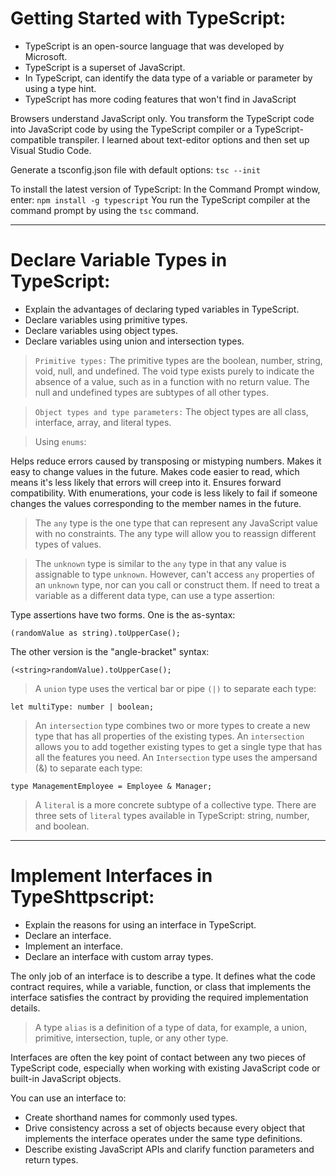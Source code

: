 
# Getting Started with TypeScript:

- TypeScript is an open-source language that was developed by Microsoft. 
- TypeScript is a superset of JavaScript.
- In TypeScript, can identify the data type of a variable or parameter by using a type hint.
- TypeScript has more coding features that won't find in JavaScript

Browsers understand JavaScript only.
You transform the TypeScript code into JavaScript code by using the TypeScript compiler or a TypeScript-compatible transpiler.
I learned about text-editor options and then set up Visual Studio Code.

Generate a tsconfig.json file with default options: ```tsc --init```

To install the latest version of TypeScript: In the Command Prompt window, enter:
```npm install -g typescript```
You run the TypeScript compiler at the command prompt by using the ```tsc``` command.
***

# Declare Variable Types in TypeScript:

- Explain the advantages of declaring typed variables in TypeScript.
- Declare variables using primitive types.
- Declare variables using object types.
- Declare variables using union and intersection types.

> ```Primitive types:``` 
The primitive types are the boolean, number, string, void, null, and undefined. The void type exists purely to indicate the absence of a value, such as in a function with no return value. The null and undefined types are subtypes of all other types.

> ```Object types and type parameters:``` 
The object types are all class, interface, array, and literal types.

> Using ```enums```:

Helps reduce errors caused by transposing or mistyping numbers.
Makes it easy to change values in the future.
Makes code easier to read, which means it's less likely that errors will creep into it.
Ensures forward compatibility. With enumerations, your code is less likely to fail if someone changes the values corresponding to the member names in the future.

> The ```any``` type is the one type that can represent any JavaScript value with no constraints. The any type will allow you to reassign different types of values.

> The ```unknown``` type is similar to the ```any``` type in that any value is assignable to type ```unknown```. However, can't access ```any``` properties of an ```unknown``` type, nor can you call or construct them. If need to treat a variable as a different data type, can use a type assertion:

Type assertions have two forms. One is the as-syntax:

```(randomValue as string).toUpperCase();```

The other version is the "angle-bracket" syntax:

```(<string>randomValue).toUpperCase();```

> A ```union``` type uses the vertical bar or pipe ```(|)``` to separate each type:

```let multiType: number | boolean;```


> An ```intersection``` type combines two or more types to create a new type that has all properties of the existing types. An ```intersection``` allows you to add together existing types to get a single type that has all the features you need. An ```Intersection``` type uses the ampersand (&) to separate each type:

```type ManagementEmployee = Employee & Manager;```

> A ```literal``` is a more concrete subtype of a collective type.
There are three sets of ```literal``` types available in TypeScript: string, number, and boolean.
***

# Implement Interfaces in TypeShttpscript:

- Explain the reasons for using an interface in TypeScript.
- Declare an interface.
- Implement an interface.
- Declare an interface with custom array types.

The only job of an interface is to describe a type. It defines what the code contract requires, while a variable, function, or class that implements the interface satisfies the contract by providing the required implementation details.

> A type ```alias``` is a definition of a type of data, for example, a union, primitive, intersection, tuple, or any other type.

Interfaces are often the key point of contact between any two pieces of TypeScript code, especially when working with existing JavaScript code or built-in JavaScript objects.

You can use an interface to:

- Create shorthand names for commonly used types.
- Drive consistency across a set of objects because every object that implements the interface operates under the same type definitions.
- Describe existing JavaScript APIs and clarify function parameters and return types.